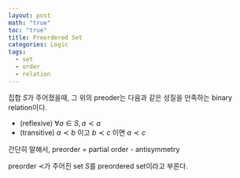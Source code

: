 ```yaml
---
layout: post
math: "true"
toc: "true"
title: Preordered Set
categories: Logic
tags:
  - set
  - order
  - relation
---
```

집합 ${ S }$가 주어졌을때, 그 위의 preoder는 다음과 같은 성질을 만족하는 binary relation이다.

- (reflexive) ${ \forall a \in S,\, a \prec a }$
- (transitive) ${ a \prec b }$ 이고 ${ b \prec c }$ 이면 ${ a \prec c }$

간단히 말해서, preorder = partial order - antisymmetry

preorder ${ \prec }$가 주어진 set ${ S }$를 preordered set이라고 부른다.